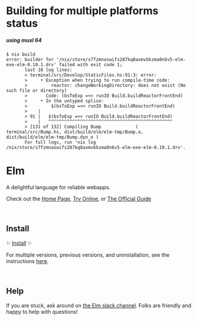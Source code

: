 # Building for multiple platforms status


##### using musl 64

```shell
$ nix build
error: builder for '/nix/store/s7fzmnaswifs287kq8axmvbkzma0n6v5-elm-exe-elm-0.19.1.drv' failed with exit code 1;
       last 10 log lines:
       > terminal/src/Develop/StaticFiles.hs:91:3: error:
       >     • Exception when trying to run compile-time code:
       >         reactor: changeWorkingDirectory: does not exist (No such file or directory)
       >       Code: (bsToExp =<< runIO Build.buildReactorFrontEnd)
       >     • In the untyped splice:
       >         $(bsToExp =<< runIO Build.buildReactorFrontEnd)
       >    |
       > 91 |   $(bsToExp =<< runIO Build.buildReactorFrontEnd)
       >    |   ^^^^^^^^^^^^^^^^^^^^^^^^^^^^^^^^^^^^^^^^^^^^^^^
       > [131 of 132] Compiling Bump             ( terminal/src/Bump.hs, dist/build/elm/elm-tmp/Bump.o, dist/build/elm/elm-tmp/Bump.dyn_o )
       For full logs, run 'nix log /nix/store/s7fzmnaswifs287kq8axmvbkzma0n6v5-elm-exe-elm-0.19.1.drv'.
 ```




# Elm

A delightful language for reliable webapps.

Check out the [Home Page](http://elm-lang.org/), [Try Online](http://elm-lang.org/try), or [The Official Guide](http://guide.elm-lang.org/)


<br>

## Install

✨ [Install](https://guide.elm-lang.org/install/elm.html) ✨

For multiple versions, previous versions, and uninstallation, see the instructions [here](https://github.com/elm/compiler/blob/master/installers/README.md).

<br>

## Help

If you are stuck, ask around on [the Elm slack channel][slack]. Folks are friendly and happy to help with questions!

[slack]: http://elmlang.herokuapp.com/
